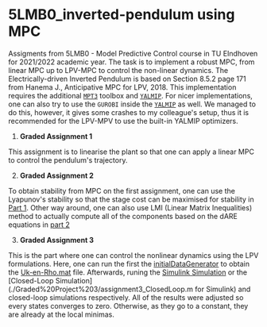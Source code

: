 # 5LMB0_inverted-pendulum using MPC
Assigments from 5LMB0 - Model Predictive Control course in TU EIndhoven for 2021/2022 academic year. The task is to implement a robust MPC, from linear MPC up to LPV-MPC to control the non-linear dynamics. The Electrically-driven Inverted Pendulum is based on Section 8.5.2 page 171 from Hanema J., Anticipative MPC for LPV, 2018. This implementation requires the additional [`MPT3`](https://www.mpt3.org/) toolbox and [`YALMIP`](https://yalmip.github.io/). For nicer implementations, one can also try to use the `GUROBI` inside the [`YALMIP`](https://yalmip.github.io/) as well. We managed to do this, however, it gives some crashes to my colleague's setup, thus it is recommended for the LPV-MPV to use the built-in YALMIP optimizers.

1. **Graded Assignment 1**

This assignment is to linearise the plant so that one can apply a linear MPC to control the pendulum's trajectory.


2. **Graded Assignment 2**

To obtain stability from MPC on the first assignment, one can use the Lyapunov's stability so that the stage cost can be maximised for stability in [Part 1](./Graded%20Project%202/part1.m). Other way around, one can also use LMI (Linear Matrix Inequalities) method to actually compute all of the components based on the dARE equations in [part 2](./Graded%20Project%202/part2.m) 


3. **Graded Assignment 3**

This is the part where one can control the nonlinear dynamics using the LPV formulations. Here, one can run the first the [initialDataGenerator](./Graded%20Project%203/initialDataGenerator.m) to obtain the [Uk-en-Rho.mat](./Graded%20Project%203/Uk-en-Rho.mat) file. Afterwards, runing the [Simulink Simulation](./Graded%20Project%203/assignment3_simulink.m) or the [Closed-Loop Simulation](./Graded%20Project%203/assignment3_ClosedLoop.m for Simulink) and closed-loop simulations respectively. All of the results were adjusted so every states converges to zero. Otherwise, as they go to a constant, they are already at the local minimas. 

